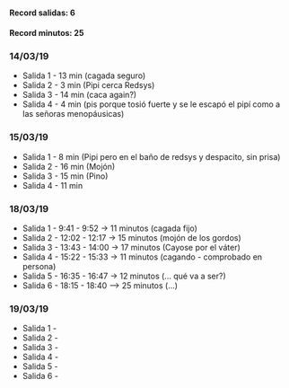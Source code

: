 #### Record salidas: 6
#### Record minutos: 25

### 14/03/19
* Salida 1 - 13 min (cagada seguro)
* Salida 2 - 3 min (Pipi cerca Redsys)
* Salida 3 - 14 min (caca again?)
* Salida 4 - 4 min (pis porque tosió fuerte y se le escapó el pipí como a las señoras menopáusicas)

### 15/03/19
* Salida 1 - 8 min (Pipi pero en el baño de redsys y despacito, sin prisa)
* Salida 2 - 16 min (Mojón)
* Salida 3 - 15 min (Pino)
* Salida 4 - 11 min

### 18/03/19
* Salida 1 - 9:41 - 9:52 -> 11 minutos (cagada fijo)
* Salida 2 - 12:02 - 12:17 -> 15 minutos (mojón de los gordos)
* Salida 3 - 13:43 - 14:00 -> 17 minutos (Cayose por el váter)
* Salida 4 - 15:22 - 15:33 -> 11 minutos (cagando - comprobado en persona)
* Salida 5 - 16:35 - 16:47 -> 12 minutos (... qué va a ser?)
* Salida 6 - 18:15 - 18:40 --> 25 minutos (...)


### 19/03/19
* Salida 1 - 
* Salida 2 - 
* Salida 3 - 
* Salida 4 - 
* Salida 5 - 
* Salida 6 - 
